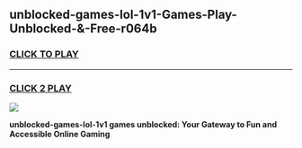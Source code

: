 
## unblocked-games-lol-1v1-Games-Play-Unblocked-&-Free-r064b
<h3>
<a href="https://premium76.site?title=unblocked-games-lol-1v1&ref=24A">CLICK TO PLAY</a></h3>
<hr>

<h3>
<a href="https://premium76.site?title=unblocked-games-lol-1v1&ref=24A">CLICK 2 PLAY</a>
  
</h3>

<a href="https://premium76.site?title=unblocked-games-lol-1v1&ref=24A"><img src="https://clearcache.store/games.png"></a>


**unblocked-games-lol-1v1 games unblocked: Your Gateway to Fun and Accessible Online Gaming**
